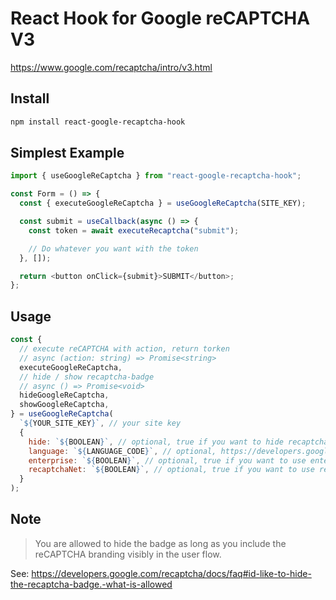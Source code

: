 # React Hook for Google reCAPTCHA V3

https://www.google.com/recaptcha/intro/v3.html

## Install

```sh
npm install react-google-recaptcha-hook
```

## Simplest Example

```javascript
import { useGoogleReCaptcha } from "react-google-recaptcha-hook";

const Form = () => {
  const { executeGoogleReCaptcha } = useGoogleReCaptcha(SITE_KEY);

  const submit = useCallback(async () => {
    const token = await executeRecaptcha("submit");

    // Do whatever you want with the token
  }, []);

  return <button onClick={submit}>SUBMIT</button>;
};
```

## Usage

```javascript
const {
  // execute reCAPTCHA with action, return torken
  // async (action: string) => Promise<string>
  executeGoogleReCaptcha,
  // hide / show recaptcha-badge
  // async () => Promise<void>
  hideGoogleReCaptcha,
  showGoogleReCaptcha,
} = useGoogleReCaptcha(
  `${YOUR_SITE_KEY}`, // your site key
  {
    hide: `${BOOLEAN}`, // optional, true if you want to hide recaptcha-badge beforehand
    language: `${LANGUAGE_CODE}`, // optional, https://developers.google.com/recaptcha/docs/language
    enterprise: `${BOOLEAN}`, // optional, true if you want to use enterprise edition
    recaptchaNet: `${BOOLEAN}`, // optional, true if you want to use recaptcha.net instead of google.com
  }
);
```

## Note

> You are allowed to hide the badge as long as you include the reCAPTCHA branding visibly in the user flow.

See: https://developers.google.com/recaptcha/docs/faq#id-like-to-hide-the-recaptcha-badge.-what-is-allowed
